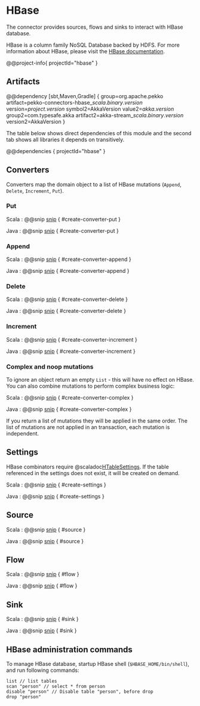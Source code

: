 # HBase

The connector provides sources, flows and sinks to interact with HBase database.

HBase is a column family NoSQL Database backed by HDFS.
For more information about HBase, please visit the [HBase documentation](https://hbase.apache.org).

@@project-info{ projectId="hbase" }

## Artifacts

@@dependency [sbt,Maven,Gradle] {
  group=org.apache.pekko
  artifact=pekko-connectors-hbase_$scala.binary.version$
  version=$project.version$
  symbol2=AkkaVersion
  value2=$akka.version$
  group2=com.typesafe.akka
  artifact2=akka-stream_$scala.binary.version$
  version2=AkkaVersion
}

The table below shows direct dependencies of this module and the second tab shows all libraries it depends on transitively.

@@dependencies { projectId="hbase" }


## Converters

Converters map the domain object to a list of HBase mutations (`Append`, `Delete`, `Increment`, `Put`).

### Put

Scala
:   @@snip [snip](/hbase/src/test/scala/docs/scaladsl/HBaseStageSpec.scala) { #create-converter-put }

Java
:   @@snip [snip](/hbase/src/test/java/docs/javadsl/HBaseStageTest.java) { #create-converter-put }

### Append

Scala
:   @@snip [snip](/hbase/src/test/scala/docs/scaladsl/HBaseStageSpec.scala) { #create-converter-append }

Java
:   @@snip [snip](/hbase/src/test/java/docs/javadsl/HBaseStageTest.java) { #create-converter-append }

### Delete

Scala
:   @@snip [snip](/hbase/src/test/scala/docs/scaladsl/HBaseStageSpec.scala) { #create-converter-delete }

Java
:   @@snip [snip](/hbase/src/test/java/docs/javadsl/HBaseStageTest.java) { #create-converter-delete }

### Increment

Scala
:   @@snip [snip](/hbase/src/test/scala/docs/scaladsl/HBaseStageSpec.scala) { #create-converter-increment }

Java
:   @@snip [snip](/hbase/src/test/java/docs/javadsl/HBaseStageTest.java) { #create-converter-increment }

### Complex and noop mutations

To ignore an object return an empty `List` - this will have no effect on HBase.
You can also combine mutations to perform complex business logic:

Scala
:   @@snip [snip](/hbase/src/test/scala/docs/scaladsl/HBaseStageSpec.scala) { #create-converter-complex }

Java
:   @@snip [snip](/hbase/src/test/java/docs/javadsl/HBaseStageTest.java) { #create-converter-complex }

If you return a list of mutations they will be applied in the same order.
The list of mutations are not applied in an transaction, each mutation is independent.

## Settings

HBase combinators require @scaladoc[HTableSettings](akka.stream.alpakka.hbase.HTableSettings).
If the table referenced in the settings does not exist, it will be created on demand.

Scala
:   @@snip [snip](/hbase/src/test/scala/docs/scaladsl/HBaseStageSpec.scala) { #create-settings }

Java
:   @@snip [snip](/hbase/src/test/java/docs/javadsl/HBaseStageTest.java) { #create-settings }

## Source

Scala
: @@snip [snip](/hbase/src/test/scala/docs/scaladsl/HBaseStageSpec.scala) { #source }

Java
: @@snip [snip](/hbase/src/test/java/docs/javadsl/HBaseStageTest.java) { #source }

## Flow

Scala
: @@snip [snip](/hbase/src/test/scala/docs/scaladsl/HBaseStageSpec.scala) { #flow }

Java
: @@snip [snip](/hbase/src/test/java/docs/javadsl/HBaseStageTest.java) { #flow }


## Sink

Scala
: @@snip [snip](/hbase/src/test/scala/docs/scaladsl/HBaseStageSpec.scala) { #sink }

Java
: @@snip [snip](/hbase/src/test/java/docs/javadsl/HBaseStageTest.java) { #sink }

## HBase administration commands

To manage HBase database, startup HBase shell (`$HBASE_HOME/bin/shell`), and run following commands:

```
list // list tables
scan "person" // select * from person
disable "person" // Disable table "person", before drop
drop "person"
```
